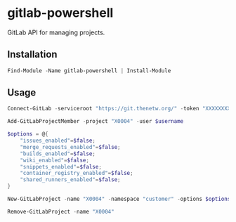 # gitlab-powershell
GitLab API for managing projects.


## Installation
```PowerShell
Find-Module -Name gitlab-powershell | Install-Module
```

## Usage

```PowerShell
Connect-GitLab -serviceroot "https://git.thenetw.org/" -token "XXXXXXXXXXXXXXXXXXXX"
```

```PowerShell
Add-GitLabProjectMember -project "X0004" -user $username
```

```PowerShell
$options = @{
    "issues_enabled"=$false;
    "merge_requests_enabled"=$false;
    "builds_enabled"=$false;
    "wiki_enabled"=$false;
    "snippets_enabled"=$false;
    "container_registry_enabled"=$false;
    "shared_runners_enabled"=$false;
}

New-GitLabProject -name "X0004" -namespace "customer" -options $options
```

```PowerShell
Remove-GitLabProject -name "X0004"
```
